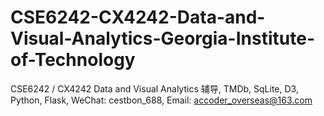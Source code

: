 # CSE6242-CX4242-Data-and-Visual-Analytics-Georgia-Institute-of-Technology
CSE6242 / CX4242 Data and Visual Analytics 辅导, TMDb, SqLite, D3, Python, Flask, WeChat: cestbon_688, Email: accoder_overseas@163.com
